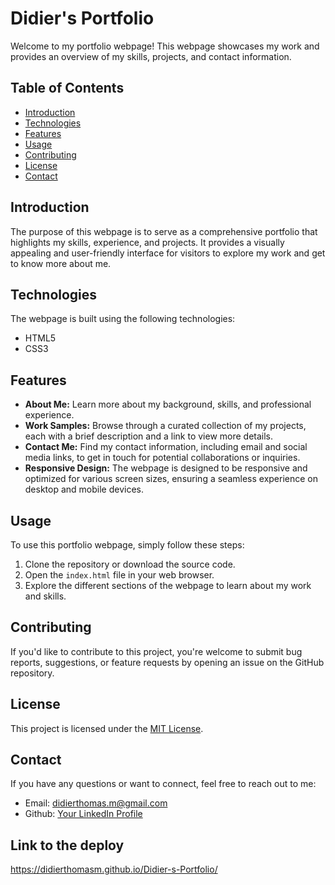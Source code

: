 # Didier's Portfolio

Welcome to my portfolio webpage! This webpage showcases my work and provides an overview of my skills, projects, and contact information.

## Table of Contents

- [Introduction](#introduction)
- [Technologies](#technologies)
- [Features](#features)
- [Usage](#usage)
- [Contributing](#contributing)
- [License](#license)
- [Contact](#contact)

## Introduction

The purpose of this webpage is to serve as a comprehensive portfolio that highlights my skills, experience, and projects. It provides a visually appealing and user-friendly interface for visitors to explore my work and get to know more about me.

## Technologies

The webpage is built using the following technologies:

- HTML5
- CSS3

## Features

- **About Me:** Learn more about my background, skills, and professional experience.
- **Work Samples:** Browse through a curated collection of my projects, each with a brief description and a link to view more details.
- **Contact Me:** Find my contact information, including email and social media links, to get in touch for potential collaborations or inquiries.
- **Responsive Design:** The webpage is designed to be responsive and optimized for various screen sizes, ensuring a seamless experience on desktop and mobile devices.

## Usage

To use this portfolio webpage, simply follow these steps:

1. Clone the repository or download the source code.
2. Open the `index.html` file in your web browser.
3. Explore the different sections of the webpage to learn about my work and skills.

## Contributing

If you'd like to contribute to this project, you're welcome to submit bug reports, suggestions, or feature requests by opening an issue on the GitHub repository.

## License

This project is licensed under the [MIT License](LICENSE).

## Contact

If you have any questions or want to connect, feel free to reach out to me:

- Email: didierthomas.m@gmail.com
- Github: [Your LinkedIn Profile](https://github.com/didierthomasm/D)


## Link to the deploy
<https://didierthomasm.github.io/Didier-s-Portfolio/>

